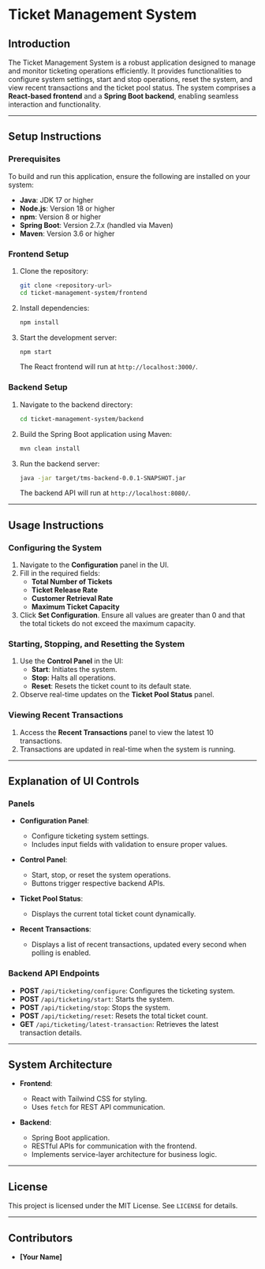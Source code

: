 # Ticket Management System

## Introduction
The Ticket Management System is a robust application designed to manage and monitor ticketing operations efficiently. It provides functionalities to configure system settings, start and stop operations, reset the system, and view recent transactions and the ticket pool status. The system comprises a **React-based frontend** and a **Spring Boot backend**, enabling seamless interaction and functionality.

---

## Setup Instructions

### Prerequisites
To build and run this application, ensure the following are installed on your system:

- **Java**: JDK 17 or higher
- **Node.js**: Version 18 or higher
- **npm**: Version 8 or higher
- **Spring Boot**: Version 2.7.x (handled via Maven)
- **Maven**: Version 3.6 or higher

### Frontend Setup
1. Clone the repository:
   ```bash
   git clone <repository-url>
   cd ticket-management-system/frontend
   ```

2. Install dependencies:
   ```bash
   npm install
   ```

3. Start the development server:
   ```bash
   npm start
   ```

   The React frontend will run at `http://localhost:3000/`.

### Backend Setup
1. Navigate to the backend directory:
   ```bash
   cd ticket-management-system/backend
   ```

2. Build the Spring Boot application using Maven:
   ```bash
   mvn clean install
   ```

3. Run the backend server:
   ```bash
   java -jar target/tms-backend-0.0.1-SNAPSHOT.jar
   ```

   The backend API will run at `http://localhost:8080/`.

---

## Usage Instructions

### Configuring the System
1. Navigate to the **Configuration** panel in the UI.
2. Fill in the required fields:
   - **Total Number of Tickets**
   - **Ticket Release Rate**
   - **Customer Retrieval Rate**
   - **Maximum Ticket Capacity**
3. Click **Set Configuration**. Ensure all values are greater than 0 and that the total tickets do not exceed the maximum capacity.

### Starting, Stopping, and Resetting the System
1. Use the **Control Panel** in the UI:
   - **Start**: Initiates the system.
   - **Stop**: Halts all operations.
   - **Reset**: Resets the ticket count to its default state.
2. Observe real-time updates on the **Ticket Pool Status** panel.

### Viewing Recent Transactions
1. Access the **Recent Transactions** panel to view the latest 10 transactions.
2. Transactions are updated in real-time when the system is running.

---

## Explanation of UI Controls

### Panels
- **Configuration Panel**:
  - Configure ticketing system settings.
  - Includes input fields with validation to ensure proper values.

- **Control Panel**:
  - Start, stop, or reset the system operations.
  - Buttons trigger respective backend APIs.

- **Ticket Pool Status**:
  - Displays the current total ticket count dynamically.

- **Recent Transactions**:
  - Displays a list of recent transactions, updated every second when polling is enabled.

### Backend API Endpoints
- **POST** `/api/ticketing/configure`:
  Configures the ticketing system.
- **POST** `/api/ticketing/start`:
  Starts the system.
- **POST** `/api/ticketing/stop`:
  Stops the system.
- **POST** `/api/ticketing/reset`:
  Resets the total ticket count.
- **GET** `/api/ticketing/latest-transaction`:
  Retrieves the latest transaction details.

---

## System Architecture
- **Frontend**:
  - React with Tailwind CSS for styling.
  - Uses `fetch` for REST API communication.

- **Backend**:
  - Spring Boot application.
  - RESTful APIs for communication with the frontend.
  - Implements service-layer architecture for business logic.

---

## License
This project is licensed under the MIT License. See `LICENSE` for details.

---

## Contributors
- **[Your Name]**
